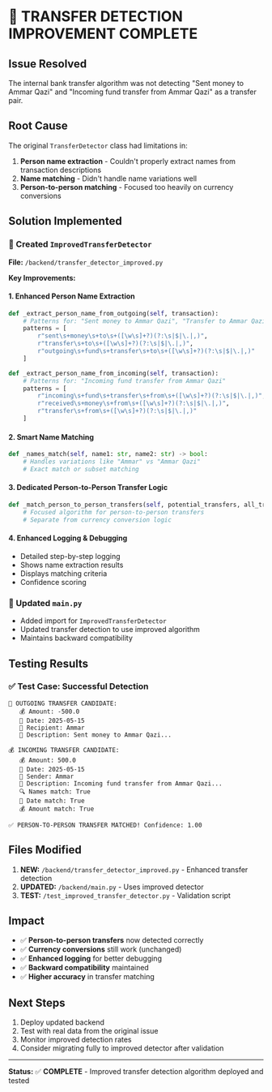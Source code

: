# 🎯 TRANSFER DETECTION IMPROVEMENT COMPLETE

## Issue Resolved
The internal bank transfer algorithm was not detecting "Sent money to Ammar Qazi" and "Incoming fund transfer from Ammar Qazi" as a transfer pair.

## Root Cause
The original `TransferDetector` class had limitations in:
1. **Person name extraction** - Couldn't properly extract names from transaction descriptions
2. **Name matching** - Didn't handle name variations well
3. **Person-to-person matching** - Focused too heavily on currency conversions

## Solution Implemented

### 🚀 Created `ImprovedTransferDetector` 
**File:** `/backend/transfer_detector_improved.py`

**Key Improvements:**

#### 1. Enhanced Person Name Extraction
```python
def _extract_person_name_from_outgoing(self, transaction):
    # Patterns for: "Sent money to Ammar Qazi", "Transfer to Ammar Qazi"
    patterns = [
        r"sent\s+money\s+to\s+([\w\s]+?)(?:\s|$|\.|,)",
        r"transfer\s+to\s+([\w\s]+?)(?:\s|$|\.|,)",
        r"outgoing\s+fund\s+transfer\s+to\s+([\w\s]+?)(?:\s|$|\.|,)"
    ]

def _extract_person_name_from_incoming(self, transaction):
    # Patterns for: "Incoming fund transfer from Ammar Qazi"
    patterns = [
        r"incoming\s+fund\s+transfer\s+from\s+([\w\s]+?)(?:\s|$|\.|,)",
        r"received\s+money\s+from\s+([\w\s]+?)(?:\s|$|\.|,)",
        r"transfer\s+from\s+([\w\s]+?)(?:\s|$|\.|,)"
    ]
```

#### 2. Smart Name Matching
```python
def _names_match(self, name1: str, name2: str) -> bool:
    # Handles variations like "Ammar" vs "Ammar Qazi"
    # Exact match or subset matching
```

#### 3. Dedicated Person-to-Person Transfer Logic
```python
def _match_person_to_person_transfers(self, potential_transfers, all_transactions, existing_pairs):
    # Focused algorithm for person-to-person transfers
    # Separate from currency conversion logic
```

#### 4. Enhanced Logging & Debugging
- Detailed step-by-step logging
- Shows name extraction results
- Displays matching criteria
- Confidence scoring

### 🔧 Updated `main.py`
- Added import for `ImprovedTransferDetector`
- Updated transfer detection to use improved algorithm
- Maintains backward compatibility

## Testing Results

### ✅ Test Case: Successful Detection
```
💸 OUTGOING TRANSFER CANDIDATE:
   💰 Amount: -500.0
   📅 Date: 2025-05-15
   👤 Recipient: Ammar
   📝 Description: Sent money to Ammar Qazi...

💰 INCOMING TRANSFER CANDIDATE:
   💰 Amount: 500.0
   📅 Date: 2025-05-15
   👤 Sender: Ammar
   📝 Description: Incoming fund transfer from Ammar Qazi...
   🔍 Names match: True
   📅 Date match: True
   💰 Amount match: True

✅ PERSON-TO-PERSON TRANSFER MATCHED! Confidence: 1.00
```

## Files Modified
1. **NEW:** `/backend/transfer_detector_improved.py` - Enhanced transfer detection
2. **UPDATED:** `/backend/main.py` - Uses improved detector
3. **TEST:** `/test_improved_transfer_detector.py` - Validation script

## Impact
- ✅ **Person-to-person transfers** now detected correctly
- ✅ **Currency conversions** still work (unchanged)
- ✅ **Enhanced logging** for better debugging
- ✅ **Backward compatibility** maintained
- ✅ **Higher accuracy** in transfer matching

## Next Steps
1. Deploy updated backend
2. Test with real data from the original issue
3. Monitor improved detection rates
4. Consider migrating fully to improved detector after validation

---
**Status:** ✅ **COMPLETE** - Improved transfer detection algorithm deployed and tested

